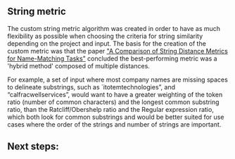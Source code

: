 ## String metric

The custom string metric algorithm was created in order to have as much flexibility as possible when choosing the criteria for string similarity depending on the project and input. The basis for the creation of the custom metric was that the paper ["A Comparison of String Distance Metrics for Name-Matching Tasks"](https://www.cs.cmu.edu/~wcohen/postscript/ijcai-ws-2003.pdf) concluded the best-performing metric was a 'hybrid method' composed of multiple distances.

For example, a set of input where most company names are missing spaces to delineate substrings, such as `itotemtechnologies”, and “calfracwellservices”, would want to have a greater weighting of the token ratio (number of common characters) and the longest common substring ratio, than the Ratcliff/Obershelp ratio and the Regular expression ratio, which both look for common substrings and would be better suited for use cases where the order of the strings and number of strings are important. 



## Next steps:
